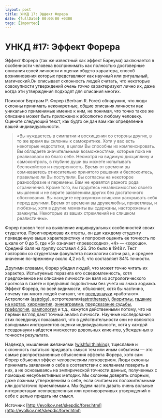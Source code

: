 ```yaml
---
layout: post
title: УНКД 17: Эффект Форера
date: {fullDate} 00:00:00 +0300
tags: [Imported]
---
```

# УНКД #17: Эффект Форера 

Эффект Форера (так же известный как эффект Барнума) заключается в особенности человека воспринимать как полностью достоверные описания своей личности и оценки общего характера, способ возникновения которых представляют как научный или ритуальный, магический.Он  описывает склонность людей считать, что некоторые совокупности утверждений _очень точно_ характеризуют лично их, даже когда эти утверждения подходят для описания многих.

Психолог Бертрам Р. Форер (Bertram R. Forer) обнаружил, что люди склонны принимать неконкретные, общие описания личности как уникально применимые именно к ним, не понимая, что точно такое же описание может быть приложено к абсолютно любому человеку. Оцените следующий текст, как будто он дан вам как определение вашей индивидуальности.

> «Вы нуждаетесь в симпатии и восхищении со стороны других, в то же время вы склонны к самокритике. Хотя у вас есть некоторые недостатки, в целом Вы способны их компенсировать. Вы обладаете значительными возможностями, которые пока не реализовали во благо себе. Несмотря на видимую дисциплину и самоконтроль, в глубине души вы можете испытывать беспокойство и неуверенность. Время от времени вы сомневаетесь относительно принятого решения и беспокоитесь, правильно ли Вы поступили. Вы согласны на некоторое разнообразие и перемены. Вам не нравятся разного рода ограничения. Кроме того, вы гордитесь независимостью своего мышления и не верите заявлениям других без достаточного обоснования. Вы находите неразумным слишком раскрывать себя перед другими. Время от времени вы дружелюбны, приветливы, и любезны, хотя в другие моменты вы сдержаны, насторожены и замкнуты. Некоторые из ваших стремлений не слишком реалистичны».

Форер провел тест на выявление индивидуальных особенностей своих студентов. Проигнорировав их ответы, он дал каждому студенту приведенную выше характеристику и попросил оценить ее точность по шкале от 0 до 5, где «5» означает «превосходно», «4» — «хорошо». Средний балл на группу составил 4,26\. Это было в 1948 г. Тест повторяли со студентами факультета психологии сотни раз, и среднее значение по-прежнему около 4,2 из 5, что составляет 84% точности.

Другими словами, Форер убедил людей, что может точно читать их характер. Испытуемых поразила его осведомленность, хотя предложенное им описание личности он взял из астрологического прогноза в газете и предъявил подопытным без учета их знака зодиака. Эффект Форера, по всей видимости, объясняет, хотя бы частично, почему так много людей считают, что [псевдонауки](http://www.skepdic.com/pseudosc.html) «работают». Астрология ([astrolgy](http://www.skepdic.com/astrolgy.html)), астротерапия([astrotherapy](http://www.skepdic.com/astrotherapy.html)), [биоритмы](http://www.skepdic.com/biorhyth.html), [гадание на картах](http://www.skepdic.com/cartoma.html), [хиромантия](http://www.skepdic.com/chiro.html), [эннеаграмма](http://www.skepdic.com/enneagr.html), [предсказание судьбы](http://www.skepdic.com/divinati.html), [графология](http://www.skepdic.com/graphol.html), [рампология](http://www.skepdic.com/rumpology.html) и т.д., кажутся действенными потому, что на первый взгляд дают точный анализ личности. Научные исследования этих псевдонаук показывают, что в действительности они не являются валидными инструментов оценки индивидуальности, хотя у каждой псевдонауки найдется множество довольных клиентов, убежденных в точности результата.

Надежда, мышление желаниями ([wishful thinking](http://www.skepdic.com/wishfulthinking.html)), тщеславие и склонность пытаться придавать смысл тем или иным событиям — это самые распространенные объяснения эффекта Форера, хотя сам Форер объяснял эффект человеческим легковерием. Люди склонны принимать заявления о себе в соответствии с желанием поверить в них, а не основываясь на эмпирической точности данных, полученных с помощью несубъективных методик. Мы склонны доверять спорным, даже ложным утверждениям о себе, если считаем их положительными или достаточно приемлемыми. Мы будем часто давать очень вольные интерпретации неопределенных или противоречивых утверждений о себе с целью придать им смысл.

Источник [http://evolkov.net/skepdic/forer.html](http://evolkov.net/skepdic/forer.html)